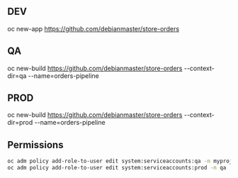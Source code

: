 
## DEV
oc new-app https://github.com/debianmaster/store-orders

## QA
oc new-build https://github.com/debianmaster/store-orders --context-dir=qa --name=orders-pipeline

## PROD
oc new-build https://github.com/debianmaster/store-orders --context-dir=prod --name=orders-pipeline


## Permissions
```sh
oc adm policy add-role-to-user edit system:serviceaccounts:qa -n myproject
oc adm policy add-role-to-user edit system:serviceaccounts:prod -n qa
```
